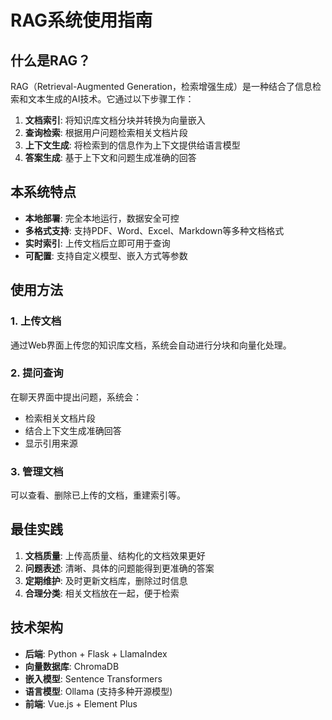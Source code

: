 # RAG系统使用指南

## 什么是RAG？

RAG（Retrieval-Augmented Generation，检索增强生成）是一种结合了信息检索和文本生成的AI技术。它通过以下步骤工作：

1. **文档索引**: 将知识库文档分块并转换为向量嵌入
2. **查询检索**: 根据用户问题检索相关文档片段
3. **上下文生成**: 将检索到的信息作为上下文提供给语言模型
4. **答案生成**: 基于上下文和问题生成准确的回答

## 本系统特点

- **本地部署**: 完全本地运行，数据安全可控
- **多格式支持**: 支持PDF、Word、Excel、Markdown等多种文档格式
- **实时索引**: 上传文档后立即可用于查询
- **可配置**: 支持自定义模型、嵌入方式等参数

## 使用方法

### 1. 上传文档
通过Web界面上传您的知识库文档，系统会自动进行分块和向量化处理。

### 2. 提问查询
在聊天界面中提出问题，系统会：
- 检索相关文档片段
- 结合上下文生成准确回答
- 显示引用来源

### 3. 管理文档
可以查看、删除已上传的文档，重建索引等。

## 最佳实践

1. **文档质量**: 上传高质量、结构化的文档效果更好
2. **问题表述**: 清晰、具体的问题能得到更准确的答案
3. **定期维护**: 及时更新文档库，删除过时信息
4. **合理分类**: 相关文档放在一起，便于检索

## 技术架构

- **后端**: Python + Flask + LlamaIndex
- **向量数据库**: ChromaDB
- **嵌入模型**: Sentence Transformers
- **语言模型**: Ollama (支持多种开源模型)
- **前端**: Vue.js + Element Plus
